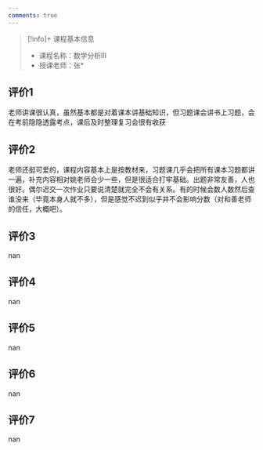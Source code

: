 ```yaml
---
comments: true
---
```


>[!info]+ 课程基本信息
>
> - 课程名称：数学分析III
> - 授课老师：张*

## 评价1

老师讲课很认真，虽然基本都是对着课本讲基础知识，但习题课会讲书上习题，会在考前隐隐透露考点，课后及时整理复习会很有收获
## 评价2

老师还挺可爱的，课程内容基本上是按教材来，习题课几乎会把所有课本习题都讲一遍，补充内容相对姚老师会少一些，但是很适合打牢基础。出题非常友善，人也很好。偶尔迟交一次作业只要说清楚就完全不会有关系。有的时候会数人数然后查谁没来（毕竟本身人就不多），但是感觉不迟到似乎并不会影响分数（对和善老师的信任，大概吧）。
## 评价3

nan
## 评价4

nan
## 评价5

nan
## 评价6

nan
## 评价7

nan
